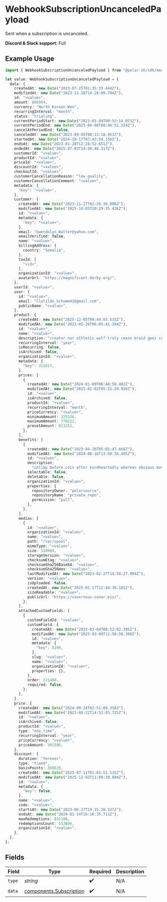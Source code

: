 # WebhookSubscriptionUncanceledPayload

Sent when a subscription is uncanceled.

**Discord & Slack support:** Full

## Example Usage

```typescript
import { WebhookSubscriptionUncanceledPayload } from "@polar-sh/sdk/models/components/webhooksubscriptionuncanceledpayload.js";

let value: WebhookSubscriptionUncanceledPayload = {
  data: {
    createdAt: new Date("2023-07-25T01:35:33.444Z"),
    modifiedAt: new Date("2023-11-26T14:28:09.704Z"),
    id: "<value>",
    amount: 886994,
    currency: "North Korean Won",
    recurringInterval: "month",
    status: "trialing",
    currentPeriodStart: new Date("2023-01-04T00:53:14.075Z"),
    currentPeriodEnd: new Date("2025-04-08T08:46:52.324Z"),
    cancelAtPeriodEnd: false,
    canceledAt: new Date("2023-09-05T08:13:10.951Z"),
    startedAt: new Date("2024-10-17T07:42:54.156Z"),
    endsAt: new Date("2023-01-28T12:28:52.651Z"),
    endedAt: new Date("2025-07-03T14:38:48.317Z"),
    customerId: "<value>",
    productId: "<value>",
    priceId: "<value>",
    discountId: "<value>",
    checkoutId: "<value>",
    customerCancellationReason: "low_quality",
    customerCancellationComment: "<value>",
    metadata: {
      "key": "<value>",
    },
    customer: {
      createdAt: new Date("2023-11-27T02:26:38.800Z"),
      modifiedAt: new Date("2025-10-05T20:29:35.426Z"),
      id: "<value>",
      metadata: {
        "key": "<value>",
      },
      email: "Gwendolyn_Walter@yahoo.com",
      emailVerified: false,
      name: "<value>",
      billingAddress: {
        country: "Somalia",
      },
      taxId: [
        "<id>",
      ],
      organizationId: "<value>",
      avatarUrl: "https://magnificent-derby.org/",
    },
    userId: "<value>",
    user: {
      id: "<value>",
      email: "Clotilde_Schumm42@gmail.com",
      publicName: "<value>",
    },
    product: {
      createdAt: new Date("2025-12-05T09:44:03.533Z"),
      modifiedAt: new Date("2023-05-26T06:05:41.394Z"),
      id: "<value>",
      name: "<value>",
      description: "creator nor athletic wolf truly cease braid geez correctly",
      recurringInterval: "year",
      isRecurring: false,
      isArchived: false,
      organizationId: "<value>",
      metadata: {
        "key": 312617,
      },
      prices: [
        {
          createdAt: new Date("2024-01-09T06:48:58.402Z"),
          modifiedAt: new Date("2025-02-02T05:15:20.926Z"),
          id: "<value>",
          isArchived: false,
          productId: "<value>",
          recurringInterval: "month",
          priceCurrency: "<value>",
          minimumAmount: 325326,
          maximumAmount: 776212,
          presetAmount: 913151,
        },
      ],
      benefits: [
        {
          createdAt: new Date("2023-04-26T05:01:47.668Z"),
          modifiedAt: new Date("2024-08-16T13:50:34.495Z"),
          id: "<value>",
          description:
            "unlike before coin after kindheartedly whereas obvious matter",
          selectable: false,
          deletable: false,
          organizationId: "<value>",
          properties: {
            repositoryOwner: "polarsource",
            repositoryName: "private_repo",
            permission: "pull",
          },
        },
      ],
      medias: [
        {
          id: "<value>",
          organizationId: "<value>",
          name: "<value>",
          path: "/var/spool",
          mimeType: "<value>",
          size: 518964,
          storageVersion: "<value>",
          checksumEtag: "<value>",
          checksumSha256Base64: "<value>",
          checksumSha256Hex: "<value>",
          lastModifiedAt: new Date("2023-02-27T14:50:27.994Z"),
          version: "<value>",
          isUploaded: false,
          createdAt: new Date("2025-01-17T12:44:39.181Z"),
          sizeReadable: "<value>",
          publicUrl: "https://cavernous-sonar.biz/",
        },
      ],
      attachedCustomFields: [
        {
          customFieldId: "<value>",
          customField: {
            createdAt: new Date("2023-03-04T08:52:02.385Z"),
            modifiedAt: new Date("2025-03-09T11:58:58.390Z"),
            id: "<value>",
            metadata: {
              "key": 8199,
            },
            slug: "<value>",
            name: "<value>",
            organizationId: "<value>",
            properties: {},
          },
          order: 221480,
          required: false,
        },
      ],
    },
    price: {
      createdAt: new Date("2024-09-24T02:51:09.358Z"),
      modifiedAt: new Date("2023-08-22T14:52:03.725Z"),
      id: "<value>",
      isArchived: false,
      productId: "<value>",
      type: "one_time",
      recurringInterval: "year",
      priceCurrency: "<value>",
      priceAmount: 302596,
    },
    discount: {
      duration: "forever",
      type: "fixed",
      basisPoints: 360635,
      createdAt: new Date("2025-07-11T01:01:51.115Z"),
      modifiedAt: new Date("2025-12-02T11:00:30.084Z"),
      id: "<value>",
      metadata: {
        "key": false,
      },
      name: "<value>",
      code: "<value>",
      startsAt: new Date("2023-06-27T19:15:20.127Z"),
      endsAt: new Date("2024-01-14T16:16:35.711Z"),
      maxRedemptions: 831188,
      redemptionsCount: 553896,
      organizationId: "<value>",
    },
  },
};
```

## Fields

| Field                                                              | Type                                                               | Required                                                           | Description                                                        |
| ------------------------------------------------------------------ | ------------------------------------------------------------------ | ------------------------------------------------------------------ | ------------------------------------------------------------------ |
| `type`                                                             | *string*                                                           | :heavy_check_mark:                                                 | N/A                                                                |
| `data`                                                             | [components.Subscription](../../models/components/subscription.md) | :heavy_check_mark:                                                 | N/A                                                                |